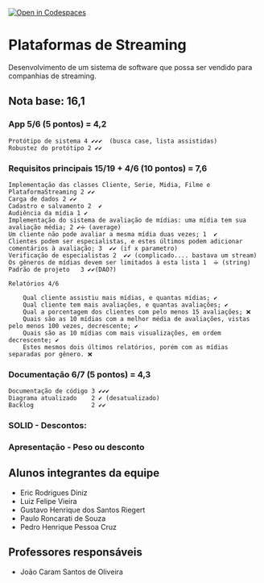 [![Open in Codespaces](https://classroom.github.com/assets/launch-codespace-7f7980b617ed060a017424585567c406b6ee15c891e84e1186181d67ecf80aa0.svg)](https://classroom.github.com/open-in-codespaces?assignment_repo_id=10848478)

# Plataformas de Streaming

Desenvolvimento de um sistema de software que possa ser vendido para companhias de streaming.

## Nota base: 16,1

### App 5/6 (5 pontos) = 4,2
	Protótipo de sistema 4 ✔✔✔  (busca case, lista assistidas)
	Robustez do protótipo 2 ✔✔
	
### Requisitos principais 15/19 + 4/6 (10 pontos) = 7,6
	Implementação das classes Cliente, Serie, Midia, Filme e PlataformaStreaming 2 ✔✔
	Carga de dados 2 ✔✔
	Cadastro e salvamento 2  ✔
	Audiência da mídia 1 ✔
	Implementação do sistema de avaliação de mídias: uma mídia tem sua avaliação média; 2 ✔️➗ (average)
	Um cliente não pode avaliar a mesma mídia duas vezes; 1  ✔️
	Clientes podem ser especialistas, e estes últimos podem adicionar comentários à avaliação; 3  ✔️✔️ (if x parametro)
	Verificação de especialistas 2  ✔️✔️ (complicado.... bastava um stream)
	Os gêneros de mídias devem ser limitados à esta lista 1  ➗ (string)
	Padrão de projeto	3 ✔️✔️(DAO?)
	
	Relatórios 4/6 
	
		Qual cliente assistiu mais mídias, e quantas mídias; ✔
		Qual cliente tem mais avaliações, e quantas avaliações; ✔  
		Qual a porcentagem dos clientes com pelo menos 15 avaliações; ❌
		Quais são as 10 mídias com a melhor média de avaliações, vistas pelo menos 100 vezes, decrescente; ✔
		Quais são as 10 mídias com mais visualizações, em ordem decrescente; ✔
		Estes mesmos dois últimos relatórios, porém com as mídias separadas por gênero. ❌
	
### Documentação 6/7 (5 pontos) = 4,3
	Documentação de código 3 ✔️✔️✔️
	Diagrama atualizado    2 ✔️ (desatualizado)
	Backlog 			   2 ✔️✔️
	
### SOLID - Descontos: 
	
	
### Apresentação - Peso ou desconto

	

## Alunos integrantes da equipe

* Eric Rodrigues Diniz
* Luiz Felipe Vieira
* Gustavo Henrique dos Santos Riegert
* Paulo Roncarati de Souza
* Pedro Henrique Pessoa Cruz

## Professores responsáveis

* João Caram Santos de Oliveira
